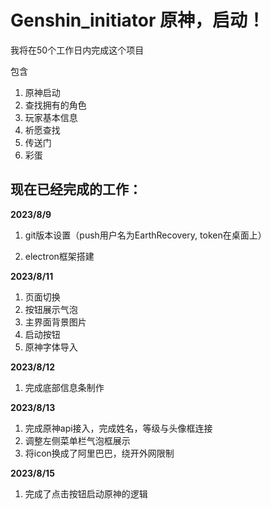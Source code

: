 # Genshin_initiator 原神，启动！

我将在50个工作日内完成这个项目

包含

1. 原神启动
2. 查找拥有的角色
3. 玩家基本信息
4. 祈愿查找
5. 传送门
6. 彩蛋

## 现在已经完成的工作：

**2023/8/9**

1. git版本设置（push用户名为EarthRecovery, token在桌面上）

2. electron框架搭建

**2023/8/11**

1. 页面切换
2. 按钮展示气泡
3. 主界面背景图片
4. 启动按钮
5. 原神字体导入

**2023/8/12**

1. 完成底部信息条制作

**2023/8/13**

1. 完成原神api接入，完成姓名，等级与头像框连接
1. 调整左侧菜单栏气泡框展示
1. 将icon换成了阿里巴巴，绕开外网限制

**2023/8/15**

1. 完成了点击按钮启动原神的逻辑
